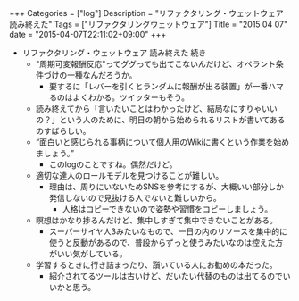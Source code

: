 +++
Categories = ["log"]
Description = "リファクタリング・ウェットウェア 読み終えた"
Tags = ["リファクタリングウェットウェア"]
Title = "2015 04 07"
date = "2015-04-07T22:11:02+09:00"
+++

* リファクタリング・ウェットウェア 読み終えた 続き
	* "周期可変報酬反応"ってググっても出てこないんだけど、オペラント条件づけの一種なんだろうか。
		* 要するに「レバーを引くとランダムに報酬が出る装置」が一番ハマるのはよくわかる。ツイッターもそう。
	* 読み終えてから「言いたいことはわかったけど、結局なにすりゃいいの？」という人のために、明日の朝から始められるリストが書いてあるのすばらしい。
	* “面白いと感じられる事柄について個人用のWikiに書くという作業を始めましょう。”
		* このlogのことですね。偶然だけど。
	* 適切な達人のロールモデルを見つけることが難しい。
		* 理由は、周りにいないためSNSを参考にするが、大概いい部分しか発信しないので見抜ける人でないと難しいから。
			* 人格はコピーできないので姿勢や習慣をコピーしましょう。
	* 瞑想はかなり捗るんだけど、集中しすぎて集中できないことがある。
		* スーパーサイヤ人3みたいなもので、一日の内のリソースを集中的に使うと反動があるので、普段からずっと使うみたいなのは控えた方がいい気がしている。
	* 学習するときに行き詰まったり、躓いている人にお勧めの本だった。
		* 紹介されてるツールは古いけど、だいたい代替のものは出てるのでいいかと思う。